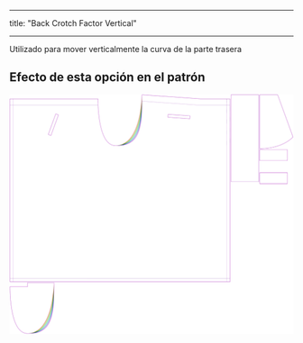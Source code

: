 - - -
title: "Back Crotch Factor Vertical"
- - -

Utilizado para mover verticalmente la curva de la parte trasera

## Efecto de esta opción en el patrón

![Esta imagen muestra el efecto de esta opción superponiendo varias variantes que tienen un valor diferente para esta opción](waralee_crotchfactorbackver_sample.svg "Effect of this option on the pattern")
